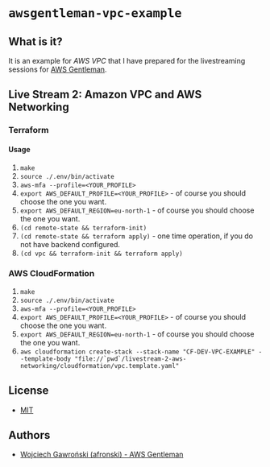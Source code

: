 # `awsgentleman-vpc-example`

## What is it?

It is an example for *AWS VPC* that I have prepared for the livestreaming sessions for [AWS Gentleman](https://awsgentleman.com/live).

## Live Stream 2: Amazon VPC and AWS Networking

### Terraform

#### Usage

1. `make`
2. `source ./.env/bin/activate`
3. `aws-mfa --profile=<YOUR_PROFILE>`
4. `export AWS_DEFAULT_PROFILE=<YOUR_PROFILE>` - of course you should choose the one you want.
5. `export AWS_DEFAULT_REGION=eu-north-1` - of course you should choose the one you want.
6. `(cd remote-state && terraform-init)`
7. `(cd remote-state && terraform apply)` - one time operation, if you do not have backend configured.
8. `(cd vpc && terraform-init && terraform apply)`

### AWS CloudFormation

1. `make`
2. `source ./.env/bin/activate`
3. `aws-mfa --profile=<YOUR_PROFILE>`
4. `export AWS_DEFAULT_PROFILE=<YOUR_PROFILE>` - of course you should choose the one you want.
5. `export AWS_DEFAULT_REGION=eu-north-1` - of course you should choose the one you want.
6. ``aws cloudformation create-stack --stack-name "CF-DEV-VPC-EXAMPLE" --template-body "file://`pwd`/livestream-2-aws-networking/cloudformation/vpc.template.yaml"``

## License

- [MIT](LICENSE.md)

## Authors

- [Wojciech Gawroński (afronski) - AWS Gentleman](https://github.com/afronski)
